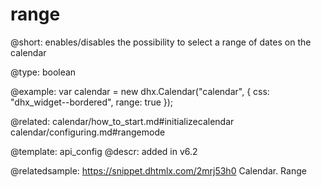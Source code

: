 range
=============

@short: enables/disables the possibility to select a range of dates on the calendar





@type: boolean

@example: 
var calendar = new dhx.Calendar("calendar", {
	css: "dhx_widget--bordered",
	range: true
});

@related: 
calendar/how_to_start.md#initializecalendar
calendar/configuring.md#rangemode

@template:	api_config
@descr:
added in v6.2

@relatedsample: https://snippet.dhtmlx.com/2mrj53h0	Calendar. Range

